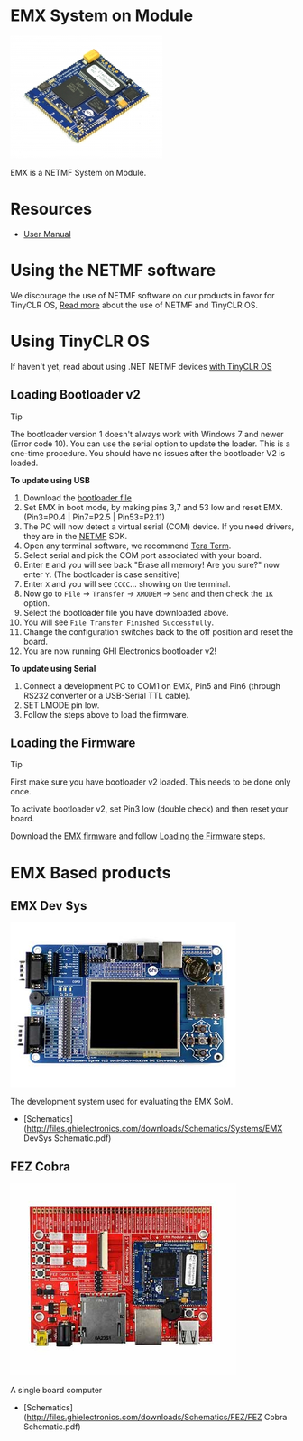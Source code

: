 # EMX System on Module
![EMX SoM](images/emx_som.jpg)

EMX is a NETMF System on Module.

# Resources
* [User Manual](http://files.ghielectronics.com/downloads/Documents/Manuals/EMX%20User%20Manual.pdf)

# Using the NETMF software
We discourage the use of NETMF software on our products in favor for TinyCLR OS, [Read more](intro.md) about the use of NETMF and TinyCLR OS.

# Using TinyCLR OS
If haven't yet, read about using .NET NETMF devices [with TinyCLR OS](intro.md#with-tinyclr-os)

## Loading Bootloader v2
> [!Tip]
> The bootloader version 1 doesn't always work with Windows 7 and newer (Error code 10). You can use the serial option to update the loader.
> This is a one-time procedure. You should have no issues after the bootloader V2 is loaded.

**To update using USB**
1. Download the [bootloader file](../../loaders/ghi_bootloader.md#emx)
2. Set EMX in boot mode, by making pins 3,7 and 53 low and reset EMX. (Pin3=P0.4 | Pin7=P2.5 | Pin53=P2.11)
3. The PC will now detect a virtual serial (COM) device. If you need drivers, they are in the [NETMF](../netmf/intro.md) SDK.
4. Open any terminal software, we recommend [Tera Term](http://ttssh2.osdn.jp/).
5. Select serial and pick the COM port associated with your board.
6. Enter `E` and you will see back "Erase all memory! Are you sure?" now enter `Y`. (The bootloader is case sensitive)
7. Enter `X` and you will see `CCCC`... showing on the terminal.
8. Now go to `File` -> `Transfer` -> `XMODEM` -> `Send` and then check the `1K` option.
9. Select the bootloader file you have downloaded above.
10. You will see `File Transfer Finished Successfully`.
11. Change the configuration switches back to the off position and reset the board.
12. You are now running GHI Electronics bootloader v2!

**To update using Serial**
1. Connect a development PC to COM1 on EMX, Pin5 and Pin6 (through RS232 converter or a USB-Serial TTL cable).
2. SET LMODE pin low.
3. Follow the steps above to load the firmware.

## Loading the Firmware

> [!Tip]
> First make sure you have bootloader v2 loaded. This needs to be done only once.

To activate bootloader v2, set Pin3 low (double check) and then reset your board.

Download the [EMX firmware](../../../tinyclr/downloads.md#emx) and follow [Loading the Firmware](../../loaders/ghi_bootloader.md#loading-the-firmware) steps.


# EMX Based products
## EMX Dev Sys
![EMX Dev Sys](images/emx_dev_sys.jpg)

The development system used for evaluating the EMX SoM.

* [Schematics](http://files.ghielectronics.com/downloads/Schematics/Systems/EMX DevSys Schematic.pdf)

## FEZ Cobra
![FEZ Cobra](images/fez_cobra.jpg)

A single board computer

* [Schematics](http://files.ghielectronics.com/downloads/Schematics/FEZ/FEZ Cobra Schematic.pdf)



